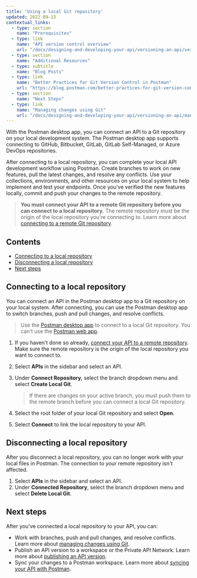 ```yaml
---
title: 'Using a local Git repository'
updated: 2022-09-15
contextual_links:
  - type: section
    name: "Prerequisites"
  - type: link
    name: "API version control overview"
    url: "/docs/designing-and-developing-your-api/versioning-an-api/versioning-an-api-overview/"
  - type: section
    name: "Additional Resources"
  - type: subtitle
    name: "Blog Posts"
  - type: link
    name: "Better Practices for Git Version Control in Postman"
    url: "https://blog.postman.com/better-practices-for-git-version-control-in-postman/"
  - type: section
    name: "Next Steps"
  - type: link
    name: "Managing changes using Git"
    url: "/docs/designing-and-developing-your-api/versioning-an-api/managing-git-changes/"
---
```


With the Postman desktop app, you can connect an API to a Git repository on your local development system. The Postman desktop app supports connecting to GitHub, Bitbucket, GitLab, GitLab Self-Managed, or Azure DevOps repositories.

After connecting to a local repository, you can complete your local API development workflow using Postman. Create branches to work on new features, pull the latest changes, and resolve any conflicts. Use your collections, environments, and other resources on your local system to help implement and test your endpoints. Once you've verified the new features locally, commit and push your changes to the remote repository.

> **You must connect your API to a remote Git repository before you can connect to a local repository.** The remote repository must be the origin of the local repository you're connecting to. Learn more about [connecting to a remote Git repository](/docs/designing-and-developing-your-api/versioning-an-api/using-external-git-repo/).

## Contents

* [Connecting to a local repository](#connecting-to-a-local-repository)
* [Disconnecting a local repository](#disconnecting-a-local-repository)
* [Next steps](#next-steps)

## Connecting to a local repository

You can connect an API in the Postman desktop app to a Git repository on your local system. After connecting, you can use the Postman desktop app to switch branches, push and pull changes, and resolve conflicts.

> Use the [Postman desktop app](/docs/getting-started/installation-and-updates/) to connect to a local Git repository. You can't use the [Postman web app](https://learning.postman.com/docs/getting-started/installation-and-updates/#using-the-postman-web-app).

<!-- TO DO: VERIFY STEPS, ADD SCREENSHOT -->

1. If you haven't done so already, [connect your API to a remote repository](/docs/designing-and-developing-your-api/versioning-an-api/using-external-git-repo/). Make sure the remote repository is the origin of the local repository you want to connect to.
1. Select **APIs** in the sidebar and select an API.
1. Under **Connect Repository**, select the branch dropdown menu and select **Create Local Git**.

    > If there are changes on your active branch, you must push them to the remote branch before you can connect a local Git repository.

1. Select the root folder of your local Git repository and select **Open**.
1. Select **Connect** to link the local repository to your API.

## Disconnecting a local repository

After you disconnect a local repository, you can no longer work with your local files in Postman. The connection to your remote repository isn't affected.

<!-- TO DO: VERIFY STEPS -->

1. Select **APIs** in the sidebar and select an API.
1. Under **Connected Repository**, select the branch dropdown menu and select **Delete Local Git**.

## Next steps

After you've connected a local repository to your API, you can:

* Work with branches, push and pull changes, and resolve conflicts. Learn more about [managing changes using Git](/docs/designing-and-developing-your-api/versioning-an-api/managing-git-changes/).
* Publish an API version to a workspace or the Private API Network. Learn more about [publishing an API version](/docs/designing-and-developing-your-api/versioning-an-api/api-versions/).
* Sync your changes to a Postman workspace. Learn more about [syncing your API with Postman](/docs/designing-and-developing-your-api/versioning-an-api/syncing-an-api/).
